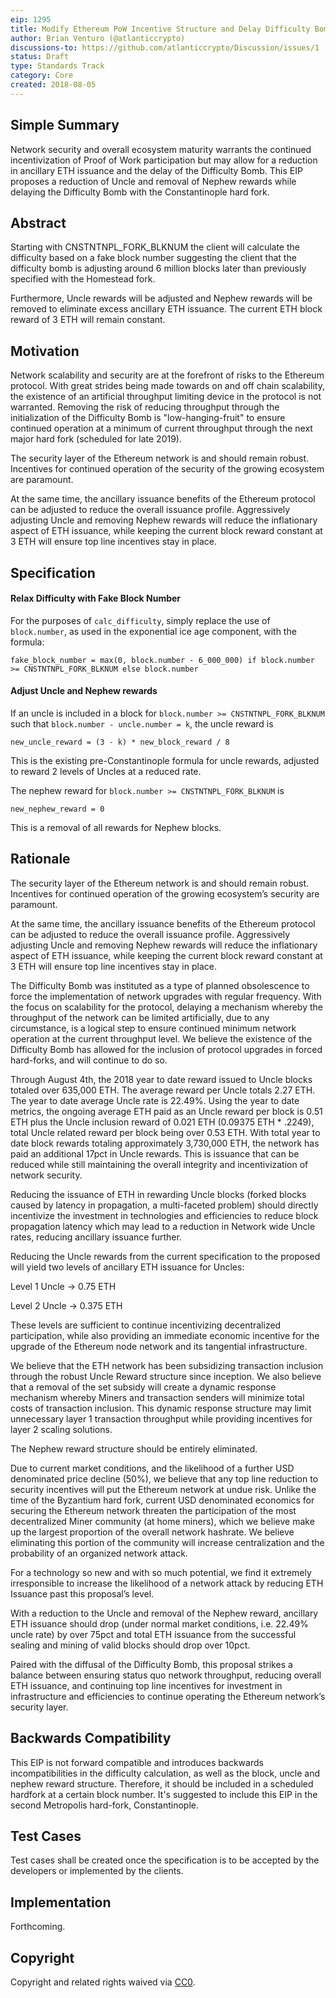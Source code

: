 ```yaml
---
eip: 1295
title: Modify Ethereum PoW Incentive Structure and Delay Difficulty Bomb
author: Brian Venturo (@atlanticcrypto)
discussions-to: https://github.com/atlanticcrypto/Discussion/issues/1
status: Draft
type: Standards Track
category: Core
created: 2018-08-05
---
```


<!--You can leave these HTML comments in your merged EIP and delete the visible duplicate text guides, they will not appear and may be helpful to refer to if you edit it again. This is the suggested template for new EIPs. Note that an EIP number will be assigned by an editor. When opening a pull request to submit your EIP, please use an abbreviated title in the filename, `eip-draft_title_abbrev.md`. The title should be 44 characters or less.-->

## Simple Summary

<!--"If you can't explain it simply, you don't understand it well enough." Provide a simplified and layman-accessible explanation of the EIP.-->

Network security and overall ecosystem maturity warrants the continued incentivization of Proof of Work participation but may allow for a reduction in ancillary ETH issuance and the delay of the Difficulty Bomb. This EIP proposes a reduction of Uncle and removal of Nephew rewards while delaying the Difficulty Bomb with the Constantinople hard fork.

## Abstract

<!--A short (~200 word) description of the technical issue being addressed.-->

Starting with CNSTNTNPL_FORK_BLKNUM the client will calculate the difficulty based on a fake block number suggesting the client that the difficulty bomb is adjusting around 6 million blocks later than previously specified with the Homestead fork.

Furthermore, Uncle rewards will be adjusted and Nephew rewards will be removed to eliminate excess ancillary ETH issuance. The current ETH block reward of 3 ETH will remain constant.

## Motivation

<!--The motivation is critical for EIPs that want to change the Ethereum protocol. It should clearly explain why the existing protocol specification is inadequate to address the problem that the EIP solves. EIP submissions without sufficient motivation may be rejected outright.-->

Network scalability and security are at the forefront of risks to the Ethereum protocol. With great strides being made towards on and off chain scalability, the existence of an artificial throughput limiting device in the protocol is not warranted. Removing the risk of reducing throughput through the initialization of the Difficulty Bomb is "low-hanging-fruit" to ensure continued operation at a minimum of current throughput through the next major hard fork (scheduled for late 2019).

The security layer of the Ethereum network is and should remain robust. Incentives for continued operation of the security of the growing ecosystem are paramount.

At the same time, the ancillary issuance benefits of the Ethereum protocol can be adjusted to reduce the overall issuance profile. Aggressively adjusting Uncle and removing Nephew rewards will reduce the inflationary aspect of ETH issuance, while keeping the current block reward constant at 3 ETH will ensure top line incentives stay in place.

## Specification

<!--The technical specification should describe the syntax and semantics of any new feature. The specification should be detailed enough to allow competing, interoperable implementations for any of the current Ethereum platforms (go-ethereum, parity, cpp-ethereum, ethereumj, ethereumjs, and [others](https://github.com/ethereum/wiki/wiki/Clients)).-->

#### Relax Difficulty with Fake Block Number

For the purposes of `calc_difficulty`, simply replace the use of `block.number`, as used in the exponential ice age component, with the formula:

    fake_block_number = max(0, block.number - 6_000_000) if block.number >= CNSTNTNPL_FORK_BLKNUM else block.number

#### Adjust Uncle and Nephew rewards

If an uncle is included in a block for `block.number >= CNSTNTNPL_FORK_BLKNUM` such that `block.number - uncle.number = k`, the uncle reward is

    new_uncle_reward = (3 - k) * new_block_reward / 8

This is the existing pre-Constantinople formula for uncle rewards, adjusted to reward 2 levels of Uncles at a reduced rate.

The nephew reward for `block.number >= CNSTNTNPL_FORK_BLKNUM` is

    new_nephew_reward = 0

This is a removal of all rewards for Nephew blocks.

## Rationale

<!--The rationale fleshes out the specification by describing what motivated the design and why particular design decisions were made. It should describe alternate designs that were considered and related work, e.g. how the feature is supported in other languages. The rationale may also provide evidence of consensus within the community, and should discuss important objections or concerns raised during discussion.-->

The security layer of the Ethereum network is and should remain robust. Incentives for continued operation of the growing ecosystem’s security are paramount.

At the same time, the ancillary issuance benefits of the Ethereum protocol can be adjusted to reduce the overall issuance profile. Aggressively adjusting Uncle and removing Nephew rewards will reduce the inflationary aspect of ETH issuance, while keeping the current block reward constant at 3 ETH will ensure top line incentives stay in place.

The Difficulty Bomb was instituted as a type of planned obsolescence to force the implementation of network upgrades with regular frequency. With the focus on scalability for the protocol, delaying a mechanism whereby the throughput of the network can be limited artificially, due to any circumstance, is a logical step to ensure continued minimum network operation at the current throughput level. We believe the existence of the Difficulty Bomb has allowed for the inclusion of protocol upgrades in forced hard-forks, and will continue to do so.

Through August 4th, the 2018 year to date reward issued to Uncle blocks totaled over 635,000 ETH. The average reward per Uncle totals 2.27 ETH. The year to date average Uncle rate is 22.49%. Using the year to date metrics, the ongoing average ETH paid as an Uncle reward per block is 0.51 ETH plus the Uncle inclusion reward of 0.021 ETH (0.09375 ETH \* .2249), total Uncle related reward per block being over 0.53 ETH. With total year to date block rewards totaling approximately 3,730,000 ETH, the network has paid an additional 17pct in Uncle rewards. This is issuance that can be reduced while still maintaining the overall integrity and incentivization of network security.

Reducing the issuance of ETH in rewarding Uncle blocks (forked blocks caused by latency in propagation, a multi-faceted problem) should directly incentivize the investment in technologies and efficiencies to reduce block propagation latency which may lead to a reduction in Network wide Uncle rates, reducing ancillary issuance further.

Reducing the Uncle rewards from the current specification to the proposed will yield two levels of ancillary ETH issuance for Uncles:

Level 1 Uncle -> 0.75 ETH

Level 2 Uncle -> 0.375 ETH

These levels are sufficient to continue incentivizing decentralized participation, while also providing an immediate economic incentive for the upgrade of the Ethereum node network and its tangential infrastructure.

We believe that the ETH network has been subsidizing transaction inclusion through the robust Uncle Reward structure since inception. We also believe that a removal of the set subsidy will create a dynamic response mechanism whereby Miners and transaction senders will minimize total costs of transaction inclusion. This dynamic response structure may limit unnecessary layer 1 transaction throughput while providing incentives for layer 2 scaling solutions.

The Nephew reward structure should be entirely eliminated.

Due to current market conditions, and the likelihood of a further USD denominated price decline (50%), we believe that any top line reduction to security incentives will put the Ethereum network at undue risk. Unlike the time of the Byzantium hard fork, current USD denominated economics for securing the Ethereum network threaten the participation of the most decentralized Miner community (at home miners), which we believe make up the largest proportion of the overall network hashrate. We believe eliminating this portion of the community will increase centralization and the probability of an organized network attack.

For a technology so new and with so much potential, we find it extremely irresponsible to increase the likelihood of a network attack by reducing ETH Issuance past this proposal’s level.

With a reduction to the Uncle and removal of the Nephew reward, ancillary ETH issuance should drop (under normal market conditions, i.e. 22.49% uncle rate) by over 75pct and total ETH issuance from the successful sealing and mining of valid blocks should drop over 10pct.

Paired with the diffusal of the Difficulty Bomb, this proposal strikes a balance between ensuring status quo network throughput, reducing overall ETH issuance, and continuing top line incentives for investment in infrastructure and efficiencies to continue operating the Ethereum network’s security layer.

## Backwards Compatibility

<!--All EIPs that introduce backwards incompatibilities must include a section describing these incompatibilities and their severity. The EIP must explain how the author proposes to deal with these incompatibilities. EIP submissions without a sufficient backwards compatibility treatise may be rejected outright.-->

This EIP is not forward compatible and introduces backwards incompatibilities in the difficulty calculation, as well as the block, uncle and nephew reward structure. Therefore, it should be included in a scheduled hardfork at a certain block number. It's suggested to include this EIP in the second Metropolis hard-fork, Constantinople.

## Test Cases

<!--Test cases for an implementation are mandatory for EIPs that are affecting consensus changes. Other EIPs can choose to include links to test cases if applicable.-->

Test cases shall be created once the specification is to be accepted by the developers or implemented by the clients.

## Implementation

<!--The implementations must be completed before any EIP is given status "Final", but it need not be completed before the EIP is accepted. While there is merit to the approach of reaching consensus on the specification and rationale before writing code, the principle of "rough consensus and running code" is still useful when it comes to resolving many discussions of API details.-->

Forthcoming.

## Copyright

Copyright and related rights waived via [CC0](https://creativecommons.org/publicdomain/zero/1.0/).
